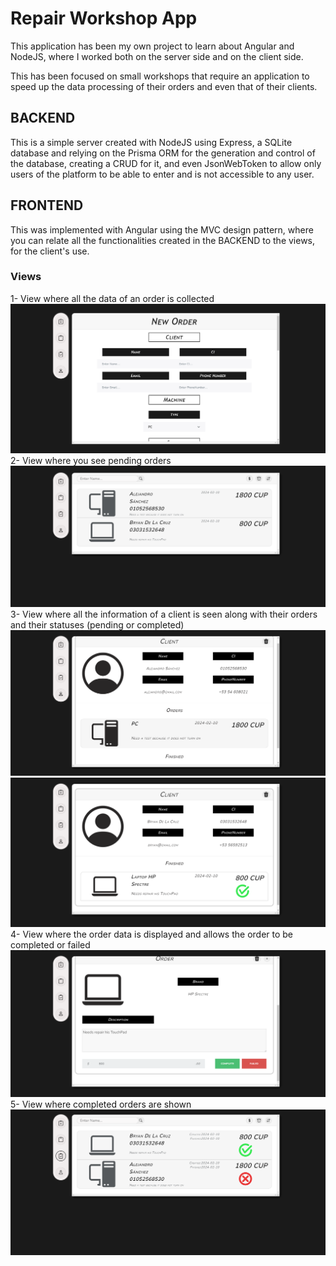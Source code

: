 <h1>Repair Workshop App</h1>
This application has been my own project to learn about Angular and NodeJS, where I worked both on the server side and on the client side.

This has been focused on small workshops that require an application to speed up the data processing of their orders and even that of their clients.

<h2>BACKEND</h2>
This is a simple server created with NodeJS using Express, a SQLite database and relying on the Prisma ORM for the generation and control of the database, creating a CRUD for it, and even JsonWebToken to allow only users of the platform to be able to enter and is not accessible to any user.

<h2>FRONTEND</h2>
This was implemented with Angular using the MVC design pattern, where you can relate all the functionalities created in the BACKEND to the views, for the client's use.

<h3>Views</h3>
1- View where all the data of an order is collected<br>
<img src ="https://github.com/AleSGXRD/Repair-Workshop-App/blob/main/images/1.png">
2- View where you see pending orders<br>
<img src ="https://github.com/AleSGXRD/Repair-Workshop-App/blob/main/images/2.png">
3- View where all the information of a client is seen along with their orders and their statuses (pending or completed)<br>
<img src ="https://github.com/AleSGXRD/Repair-Workshop-App/blob/main/images/3.png">
<img src ="https://github.com/AleSGXRD/Repair-Workshop-App/blob/main/images/4.png">
4- View where the order data is displayed and allows the order to be completed or failed<br>
<img src ="https://github.com/AleSGXRD/Repair-Workshop-App/blob/main/images/5.png">
5- View where completed orders are shown<br>
<img src ="https://github.com/AleSGXRD/Repair-Workshop-App/blob/main/images/6.png">
